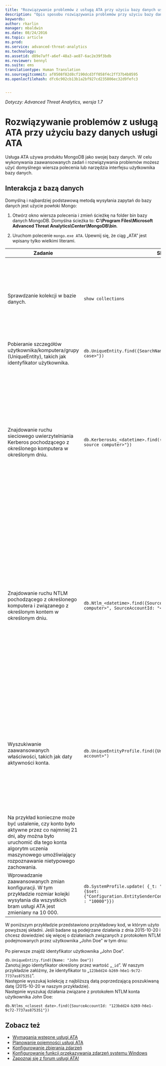 ```yaml
---
title: "Rozwiązywanie problemów z usługą ATA przy użyciu bazy danych usługi ATA | Microsoft ATA"
description: "Opis sposobu rozwiązywania problemów przy użyciu bazy danych usługi ATA"
keywords: 
author: rkarlin
manager: mbaldwin
ms.date: 08/24/2016
ms.topic: article
ms.prod: 
ms.service: advanced-threat-analytics
ms.technology: 
ms.assetid: d89e7aff-a6ef-48a3-ae87-6ac2e39f3bdb
ms.reviewer: bennyl
ms.suite: ems
translationtype: Human Translation
ms.sourcegitcommit: af0508f82d8cf190dcd3ff058f4c2ff37b4b0595
ms.openlocfilehash: dfc6c902cb13b1a2bf927cd235806ec32d9fefc3


---
```


*Dotyczy: Advanced Threat Analytics, wersja 1.7*



# Rozwiązywanie problemów z usługą ATA przy użyciu bazy danych usługi ATA
Usługa ATA używa produktu MongoDB jako swojej bazy danych.
W celu wykonywania zaawansowanych zadań i rozwiązywania problemów możesz użyć domyślnego wiersza polecenia lub narzędzia interfejsu użytkownika bazy danych.

## Interakcja z bazą danych
Domyślną i najbardziej podstawową metodą wysyłania zapytań do bazy danych jest użycie powłoki Mongo:

1.  Otwórz okno wiersza polecenia i zmień ścieżkę na folder bin bazy danych MongoDB. Domyślna ścieżka to: **C:\Program Files\Microsoft Advanced Threat Analytics\Center\MongoDB\bin**.

2.  Uruchom polecenie `mongo.exe ATA`. Upewnij się, że ciąg „ATA” jest wpisany tylko wielkimi literami.

|Zadanie|Składnia|Uwagi|
|-------------|----------|---------|
|Sprawdzanie kolekcji w bazie danych.|`show collections`|Użyteczne jako kompletny test umożliwiający sprawdzenie, czy ruch sieciowy jest zapisywany w bazie danych oraz czy zdarzenie 4776 jest odbierane przez usługę ATA.|
|Pobieranie szczegółów użytkownika/komputera/grupy (UniqueEntity), takich jak identyfikator użytkownika.|`db.UniqueEntity.find({SearchNames: "<name of entity in lower case>"})`||
|Znajdowanie ruchu sieciowego uwierzytelniania Kerberos pochodzącego z określonego komputera w określonym dniu.|`db.KerberosAs_<datetime>.find({SourceComputerId: "<Id of the source computer>"})`|Aby uzyskać wartość &lt;ID of the source computer&gt; (identyfikator komputera źródłowego), można wykonać zapytanie względem kolekcji UniqueEntity, jak pokazano w przykładzie.<br /><br />Każdy typ działania w sieci, na przykład uwierzytelnienia Kerberos, ma swoją własną kolekcję dla daty UTC.|
|Znajdowanie ruchu NTLM pochodzącego z określonego komputera i związanego z określonym kontem w określonym dniu.|`db.Ntlm_<datetime>.find({SourceComputerId: "<Id of the source computer>", SourceAccountId: "<Id of the account>"})`|Aby uzyskać wartość &lt;ID of the source computer&gt; (identyfikator komputera źródłowego) i &lt;ID of the account&gt; (identyfikator konta), można wykonać zapytanie względem kolekcji UniqueEntity, jak pokazano w przykładzie.<br /><br />Każdy typ działania w sieci, na przykład uwierzytelnienia NTLM, ma swoją własną kolekcję dla daty UTC.|
|Wyszukiwanie zaawansowanych właściwości, takich jak daty aktywności konta. |`db.UniqueEntityProfile.find({UniqueEntityId: "<Id of the account>")`|Aby uzyskać wartość &lt;ID of the account&gt; (identyfikator konta), można wykonać zapytanie względem kolekcji UniqueEntity, jak pokazano w przykładzie.<br>Nazwa właściwości zawierającej daty aktywności konta to „ActiveDates”. <br>
Na przykład konieczne może być ustalenie, czy konto było aktywne przez co najmniej 21 dni, aby można było uruchomić dla tego konta algorytm uczenia maszynowego umożliwiający rozpoznawanie nietypowego zachowania.|
|Wprowadzanie zaawansowanych zmian konfiguracji. W tym przykładzie rozmiar kolejki wysyłania dla wszystkich bram usługi ATA jest zmieniany na 10 000.|`db.SystemProfile.update( {_t: "GatewaySystemProfile"} ,`<br>`{$set:{"Configuration.EntitySenderConfiguration.EntityBatchBlockMaxSize" : "10000"}})`|`|

W poniższym przykładzie przedstawiono przykładowy kod, w którym użyto powyższej składni. Jeśli badane są podejrzane działania z dnia 2015-10-20 i chcesz dowiedzieć się więcej o działaniach związanych z protokołem NTLM podejmowanych przez użytkownika „John Doe” w tym dniu:<br /><br />Po pierwsze znajdź identyfikator użytkownika „John Doe”.

`db.UniqueEntity.find({Name: "John Doe"})`<br>Zanotuj jego identyfikator określony przez wartość „`_id`”. W naszym przykładzie załóżmy, że identyfikator to „`123bdd24-b269-h6e1-9c72-7737as875351`”.<br>Następnie wyszukaj kolekcję z najbliższą datą poprzedzającą poszukiwaną datę (2015-10-20 w naszym przykładzie).<br>Następnie wyszukaj działania związane z protokołem NTLM konta użytkownika John Doe: 

`db.Ntlms_<closest date>.find({SourceAccountId: "123bdd24-b269-h6e1-9c72-7737as875351"})`

## Zobacz też
- [Wymagania wstępne usługi ATA](/advanced-threat-analytics/plan-design/ata-prerequisites)
- [Planowanie pojemności usługi ATA](/advanced-threat-analytics/plan-design/ata-capacity-planning)
- [Konfigurowanie zbierania zdarzeń](/advanced-threat-analytics/deploy-use/configure-event-collection)
- [Konfigurowanie funkcji przekazywania zdarzeń systemu Windows](/advanced-threat-analytics/deploy-use/configure-event-collection#configuring-windows-event-forwarding)
- [Zapoznaj się z forum usługi ATA!](https://social.technet.microsoft.com/Forums/security/home?forum=mata)



<!--HONumber=Aug16_HO5-->



